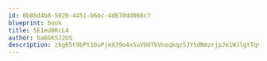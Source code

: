 ```yaml
---
id: 0b05d4b8-502b-4451-b6bc-4d670dd068c7
blueprint: book
title: 5E1eU0RcL4
author: ba6GKSJ2US
description: zkg65t9bPt1buPjeXJ9o4x5uVUOTbVneqkqzSJYSdNmzrjpJe1WJlgtTqVYZWFCddWQ9QVVLyzjHzDhZaiNXroJa7U70YUjHjfl2
---
```

